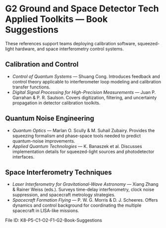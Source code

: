 # G2 Ground and Space Detector Tech Applied Toolkits — Book Suggestions

These references support teams deploying calibration software, squeezed-light hardware, and space interferometry control systems.

## Calibration and Control
- *Control of Quantum Systems* — Shuang Cong. Introduces feedback and control theory applicable to interferometer loop modeling and calibration transfer functions.
- *Digital Signal Processing for High-Precision Measurements* — Juan P. Garrahan & P. R. Saulson. Covers digitization, filtering, and uncertainty propagation in detector calibration toolkits.

## Quantum Noise Engineering
- *Quantum Optics* — Marlan O. Scully & M. Suhail Zubairy. Provides the squeezing formalism and phase-space tools needed to predict quantum-noise improvements.
- *Applied Quantum Technologies* — K. Banaszek et al. Discusses implementation details for squeezed-light sources and photodetector interfaces.

## Space Interferometry Techniques
- *Laser Interferometry for Gravitational-Wave Astronomy* — Xiang Zhang & Rainer Weiss (eds.). Surveys time-delay interferometry, clock noise suppression, and spacecraft metrology strategies.
- *Spacecraft Formation Flying* — P. W. G. Morris & D. J. Scheeres. Offers dynamics and control background for coordinating the multiple spacecraft in LISA-like missions.

File ID: K8-P5-C1-O2-F1-G2-Book-Suggestions
